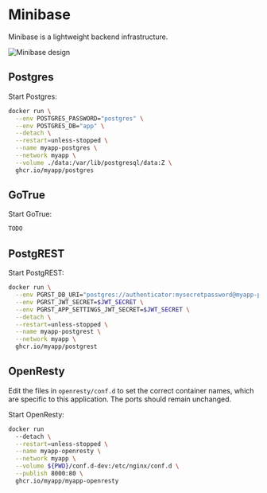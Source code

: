 # Minibase

Minibase is a lightweight backend infrastructure.

<img
  alt="Minibase design"
  style="margin: 0 auto;"
  src="https://github.com/explodinglabs/minibase/blob/main/architecture.png?raw=true"
/>

## Postgres

Start Postgres:

```sh
docker run \
  --env POSTGRES_PASSWORD="postgres" \
  --env POSTGRES_DB="app" \
  --detach \
  --restart=unless-stopped \
  --name myapp-postgres \
  --network myapp \
  --volume ./data:/var/lib/postgresql/data:Z \
  ghcr.io/myapp/postgres
```

## GoTrue

Start GoTrue:

```sh
TODO
```

## PostgREST

Start PostgREST:

```sh
docker run \
  --env PGRST_DB_URI="postgres://authenticator:mysecretpassword@myapp-postgres:5432/app" \
  --env PGRST_JWT_SECRET=$JWT_SECRET \
  --env PGRST_APP_SETTINGS_JWT_SECRET=$JWT_SECRET \
  --detach \
  --restart=unless-stopped \
  --name myapp-postgrest \
  --network myapp \
  ghcr.io/myapp/postgrest
```

## OpenResty

Edit the files in `openresty/conf.d` to set the correct container names, which
are specific to this application. The ports should remain unchanged.

Start OpenResty:

```sh
docker run
  --detach \
  --restart=unless-stopped \
  --name myapp-openresty \
  --network myapp \
  --volume ${PWD}/conf.d-dev:/etc/nginx/conf.d \
  --publish 8000:80 \
  ghcr.io/myapp/myapp-openresty
```
